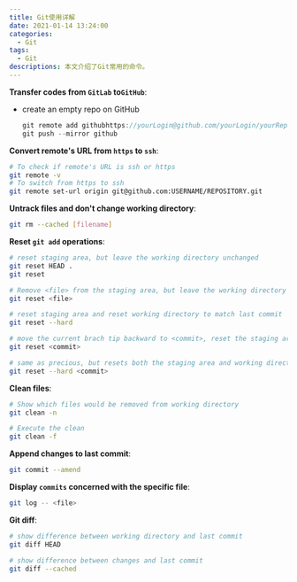 ```yaml
---
title: Git使用详解
date: 2021-01-14 13:24:00
categories:
  - Git
tags:
  - Git
descriptions: 本文介绍了Git常用的命令。
---
```




**Transfer codes from `GitLab` to`GitHub`**:

- create an empty repo on GitHub

  ```c++
  git remote add githubhttps://yourLogin@github.com/yourLogin/yourRepoName.git
  git push --mirror github
  ```



**Convert remote's URL from `https` to `ssh`**:

```bash
# To check if remote's URL is ssh or https
git remote -v
# To switch from https to ssh
git remote set-url origin git@github.com:USERNAME/REPOSITORY.git
```



**Untrack files and don't change working directory**:

```bash
git rm --cached [filename]
```



**Reset `git add` operations**:

```bash
# reset staging area, but leave the working directory unchanged
git reset HEAD .
git reset

# Remove <file> from the staging area, but leave the working directory unchanged
git reset <file>

# reset staging area and reset working directory to match last commit
git reset --hard

# move the current brach tip backward to <commit>, reset the staging area to match, but leave the working directory alone
git reset <commit>

# same as precious, but resets both the staging area and working directory
git reset --hard <commit>
```



**Clean files**:

```bash
# Show which files would be removed from working directory
git clean -n

# Execute the clean
git clean -f
```



**Append changes to last commit**:

```bash
git commit --amend
```



**Display `commits` concerned with the specific file**:

```bash
git log -- <file>
```



**Git diff**:

```bash
# show difference between working directory and last commit
git diff HEAD

# show difference between changes and last commit
git diff --cached
```





